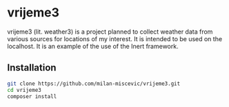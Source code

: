# vrijeme3

vrijeme3 (lit. weather3) is a project planned to collect weather data from various sources for locations of my interest. It is intended to be used on the localhost. It is an example of the use of the Inert framework.

## Installation

```bash
git clone https://github.com/milan-miscevic/vrijeme3.git
cd vrijeme3
composer install
```
